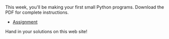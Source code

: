 This week, you'll be making your first small Python programs. Download the PDF
for complete instructions.

* [Assignment](Lecture_6_Assignments_UvA.pdf)

Hand in your solutions on this web site!
